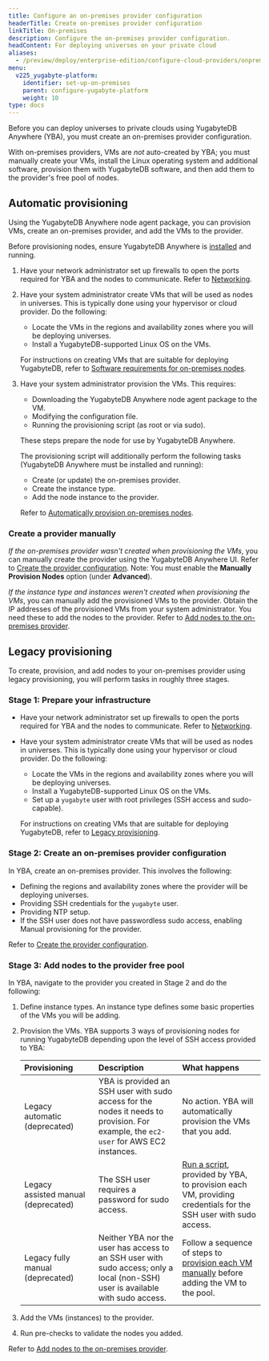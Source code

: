 ```yaml
---
title: Configure an on-premises provider configuration
headerTitle: Create on-premises provider configuration
linkTitle: On-premises
description: Configure the on-premises provider configuration.
headContent: For deploying universes on your private cloud
aliases:
  - /preview/deploy/enterprise-edition/configure-cloud-providers/onprem
menu:
  v225_yugabyte-platform:
    identifier: set-up-on-premises
    parent: configure-yugabyte-platform
    weight: 10
type: docs
---
```


Before you can deploy universes to private clouds using YugabyteDB Anywhere (YBA), you must create an on-premises provider configuration.

With on-premises providers, VMs are _not_ auto-created by YBA; you must manually create your VMs, install the Linux operating system and additional software, provision them with YugabyteDB software, and then add them to the provider's free pool of nodes.

## Automatic provisioning

Using the YugabyteDB Anywhere node agent package, you can provision VMs, create an on-premises provider, and add the VMs to the provider.

Before provisioning nodes, ensure YugabyteDB Anywhere is [installed](../../install-yugabyte-platform/) and running.

1. Have your network administrator set up firewalls to open the ports required for YBA and the nodes to communicate. Refer to [Networking](../../prepare/networking/).
1. Have your system administrator create VMs that will be used as nodes in universes. This is typically done using your hypervisor or cloud provider. Do the following:

    - Locate the VMs in the regions and availability zones where you will be deploying universes.
    - Install a YugabyteDB-supported Linux OS on the VMs.

    For instructions on creating VMs that are suitable for deploying YugabyteDB, refer to [Software requirements for on-premises nodes](../../prepare/server-nodes-software/).

1. Have your system administrator provision the VMs. This requires:

    - Downloading the YugabyteDB Anywhere node agent package to the VM.
    - Modifying the configuration file.
    - Running the provisioning script (as root or via sudo).

    These steps prepare the node for use by YugabyteDB Anywhere.

    The provisioning script will additionally perform the following tasks (YugabyteDB Anywhere must be installed and running):

    - Create (or update) the on-premises provider.
    - Create the instance type.
    - Add the node instance to the provider.

    Refer to [Automatically provision on-premises nodes](../../prepare/server-nodes-software/software-on-prem/).

### Create a provider manually

_If the on-premises provider wasn't created when provisioning the VMs_, you can manually create the provider using the YugabyteDB Anywhere UI. Refer to [Create the provider configuration](../on-premises-provider/). Note: You must enable the **Manually Provision Nodes** option (under **Advanced**).

_If the instance type and instances weren't created when provisioning the VMs_, you can manually add the provisioned VMs to the provider. Obtain the IP addresses of the provisioned VMs from your system administrator. You need these to add the nodes to the provider. Refer to [Add nodes to the on-premises provider](../on-premises-nodes/).

## Legacy provisioning

To create, provision, and add nodes to your on-premises provider using legacy provisioning, you will perform tasks in roughly three stages.

<!--![Create on-premises provider](/images/yb-platform/config/yba-onprem-config-flow.png)-->

### Stage 1: Prepare your infrastructure

- Have your network administrator set up firewalls to open the ports required for YBA and the nodes to communicate. Refer to [Networking](../../prepare/networking/).
- Have your system administrator create VMs that will be used as nodes in universes. This is typically done using your hypervisor or cloud provider. Do the following:
  - Locate the VMs in the regions and availability zones where you will be deploying universes.
  - Install a YugabyteDB-supported Linux OS on the VMs.
  - Set up a `yugabyte` user with root privileges (SSH access and sudo-capable).

  For instructions on creating VMs that are suitable for deploying YugabyteDB, refer to [Legacy provisioning](../../prepare/server-nodes-software/software-on-prem-legacy/).

### Stage 2: Create an on-premises provider configuration

In YBA, create an on-premises provider. This involves the following:

- Defining the regions and availability zones where the provider will be deploying universes.
- Providing SSH credentials for the `yugabyte` user.
- Providing NTP setup.
- If the SSH user does not have passwordless sudo access, enabling Manual provisioning for the provider.

Refer to [Create the provider configuration](../on-premises-provider/).

### Stage 3: Add nodes to the provider free pool

In YBA, navigate to the provider you created in Stage 2 and do the following:

1. Define instance types. An instance type defines some basic properties of the VMs you will be adding.
1. Provision the VMs. YBA supports 3 ways of provisioning nodes for running YugabyteDB depending upon the level of SSH access provided to YBA:

    | Provisioning | Description | What happens |
    | :--- | :--- | :--- |
    | Legacy automatic (deprecated) | YBA is provided an SSH user with sudo access for the nodes it needs to provision. For example, the `ec2-user` for AWS EC2 instances. | No action. YBA will automatically provision the VMs that you add. |
    | Legacy assisted&nbsp;manual (deprecated) | The SSH user requires a password for sudo access. | [Run a script](../on-premises-script/), provided by YBA, to provision each VM, providing credentials for the SSH user with sudo access. |
    | Legacy fully manual (deprecated) | Neither YBA nor the user has access to an SSH user with sudo access; only a local (non-SSH) user is available with sudo access. | Follow a sequence of steps to [provision each VM manually](../../prepare/server-nodes-software/software-on-prem-manual/) before adding the VM to the pool. |

1. Add the VMs (instances) to the provider.

1. Run pre-checks to validate the nodes you added.

Refer to [Add nodes to the on-premises provider](../on-premises-nodes/).
